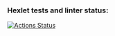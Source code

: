 ### Hexlet tests and linter status:
[![Actions Status](https://github.com/Daxping/java-project-lvl1/workflows/hexlet-check/badge.svg)](https://github.com/Daxping/java-project-lvl1/actions)